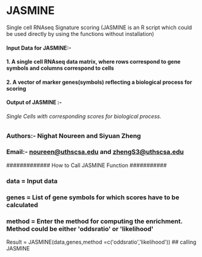 # JASMINE
Single cell RNAseq Signature scoring (JASMINE is an R script which could be used directly by using the functions without installation)
####   Input Data for JASMINE:- 
####                 1. A single cell RNAseq data matrix, where rows correspond to gene symbols and columns correspond to cells
####                 2. A vector of marker genes(symbols) reflecting a biological process for scoring

####   Output of JASMINE :-
######                Single Cells with corresponding scores for biological process.


###     Authors:-  Nighat Noureen and Siyuan Zheng
###     Email:-   noureen@uthscsa.edu and zhengS3@uthscsa.edu



############# How to Call JASMINE Function ###########

### data = Input data
### genes = List of gene symbols for which scores have to be calculated
### method = Enter the method for computing the enrichment. Method could be either 'oddsratio' or 'likelihood'

Result  =  JASMINE(data,genes,method =c('oddsratio','likelihood')) ## calling JASMINE 
